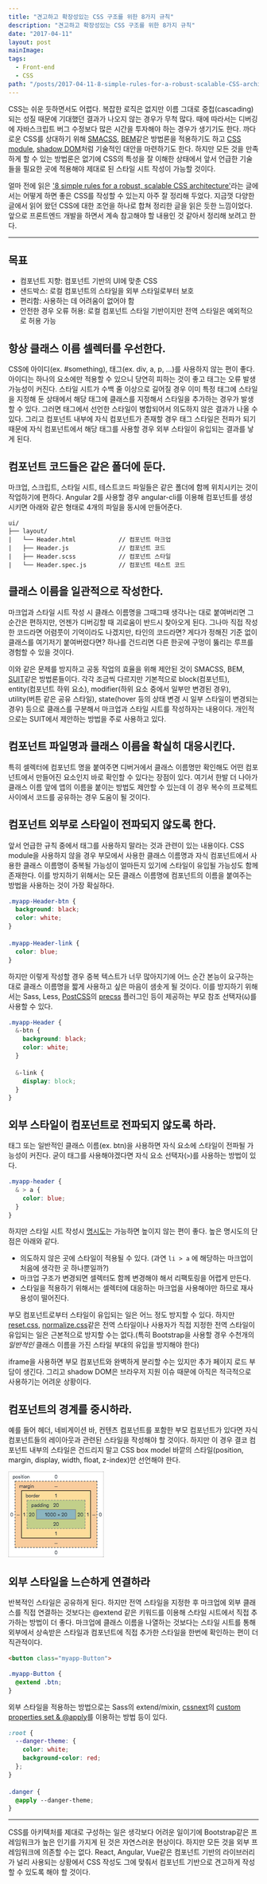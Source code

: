 ```yaml
---
title: "견고하고 확장성있는 CSS 구조를 위한 8가지 규칙"
description: "견고하고 확장성있는 CSS 구조를 위한 8가지 규칙"
date: "2017-04-11"
layout: post
mainImage:
tags:
  - Front-end
  - CSS
path: "/posts/2017-04-11-8-simple-rules-for-a-robust-scalable-CSS-architecture"
---
```


CSS는 쉬운 듯하면서도 어렵다. 복잡한 로직은 없지만 이름 그대로 중첩(cascading)되는 성질 때문에 기대했던 결과가 나오지 않는 경우가 무척 많다. 때에 따라서는 디버깅에 자바스크립트 버그 수정보다 많은 시간을 투자해야 하는 경우가 생기기도 한다. 까다로운 CSS를 상대하기 위해 [SMACSS](https://smacss.com/), [BEM](http://getbem.com/)같은 방법론을 적용하기도 하고 [CSS module](https://github.com/css-modules/css-modules), [shadow DOM](https://developer.mozilla.org/ko/docs/Web/Web_Components/Shadow_DOM)처럼 기술적인 대안을 마련하기도 한다. 하지만 모든 것을 만족하게 할 수 있는 방법론은 없기에 CSS의 특성을 잘 이해한 상태에서 앞서 언급한 기술들을 필요한 곳에 적용해야 제대로 된 스타일 시트 작성이 가능할 것이다.

얼마 전에 읽은 ['8 simple rules for a robust, scalable CSS architecture'](https://github.com/jareware/css-architecture/blob/master/README.md#7-respect-component-boundaries)라는 글에서는 어떻게 하면 좋은 CSS를 작성할 수 있는지 아주 잘 정리해 두었다. 지금껏 다양한 글에서 읽어 왔던 CSS에 대한 조언을 하나로 합쳐 정리한 글을 읽은 듯한 느낌이었다. 앞으로 프론트엔드 개발을 하면서 계속 참고해야 할 내용인 것 같아서 정리해 보려고 한다.

---

## 목표

- 컴포넌트 지향: 컴포넌트 기반의 UI에 맞춘 CSS
- 샌드박스: 로컬 컴포넌트의 스타일을 외부 스타일로부터 보호
- 편리함: 사용하는 데 어려움이 없어야 함
- 안전한 경우 오류 허용: 로컬 컴포넌트 스타일 기반이지만 전역 스타일은 예외적으로 허용 가능


## 항상 클래스 이름 셀렉터를 우선한다.

CSS에 아이디(ex. #something), 태그(ex. div, a, p, ...)를 사용하지 않는 편이 좋다. 아이디는 하나의 요소에만 적용할 수 있으니 당연히 피하는 것이 좋고 태그는 오류 발생 가능성이 커진다. 스타일 시트가 수백 줄 이상으로 길어질 경우 이미 특정 태그에 스타일을 지정해 둔 상태에서 해당 태그에 클래스를 지정해서 스타일을 추가하는 경우가 발생할 수 있다. 그러면 태그에서 선언한 스타일이 병합되어서 의도하지 않은 결과가 나올 수 있다. 그리고 컴포넌트 내부에 자식 컴포넌트가 존재할 경우 태그 스타일은 전파가 되기 때문에 자식 컴포넌트에서 해당 태그를 사용할 경우 외부 스타일이 유입되는 결과를 낳게 된다.


## 컴포넌트 코드들은 같은 폴더에 둔다.

마크업, 스크립트, 스타일 시트, 테스트코드 파일들은 같은 폴더에 함께 위치시키는 것이 작업하기에 편하다. Angular 2를 사용할 경우 angular-cli를 이용해 컴포넌트를 생성시키면 아래와 같은 형태로 4개의 파일을 동시에 만들어준다.

```
ui/
├── layout/
|   └── Header.html            // 컴포넌트 마크업
|   ├── Header.js              // 컴포넌트 코드
|   ├── Header.scss            // 컴포넌트 스타일
|   └── Header.spec.js         // 컴포넌트 테스트 코드
```


## 클래스 이름을 일관적으로 작성한다.

마크업과 스타일 시트 작성 시 클래스 이름명을 그때그때 생각나는 대로 붙여버리면 그 순간은 편하지만, 언젠가 디버깅할 때 괴로움이 반드시 찾아오게 된다. 그나마 직접 작성한 코드라면 어렴풋이 기억이라도 나겠지만, 타인의 코드라면? 게다가 정해진 기준 없이 클래스를 여기저기 붙여버렸다면? 하나를 건드리면 다른 한곳에 구멍이 뚫리는 루프를 경험할 수 있을 것이다.

이와 같은 문제를 방지하고 공동 작업의 효율을 위해 제안된 것이 SMACSS, BEM, [SUIT](https://suitcss.github.io)같은 방법론들이다. 각각 조금씩 다르지만 기본적으로 block(컴포넌트), entity(컴포넌트 하위 요소), modifier(하위 요소 중에서 일부만 변경된 경우), utility(버튼 같은 공유 스타일), state(hover 등의 상태 변경 시 일부 스타일이 변경되는 경우) 등으로 클래스를 구분해서 마크업과 스타일 시트를 작성하자는 내용이다. 개인적으로는 SUIT에서 제안하는 방법을 주로 사용하고 있다.


## 컴포넌트 파일명과 클래스 이름을 확실히 대응시킨다.

특히 셀렉터에 컴포넌트 명을 붙여주면 디버거에서 클래스 이름명만 확인해도 어떤 컴포넌트에서 만들어진 요소인지 바로 확인할 수 있다는 장점이 있다. 여기서 한발 더 나아가 클래스 이름 앞에 앱의 이름을 붙이는 방법도 제안할 수 있는데 이 경우 복수의 프로젝트 사이에서 코드를 공유하는 경우 도움이 될 것이다.


## 컴포넌트 외부로 스타일이 전파되지 않도록 한다.

앞서 언급한 규칙 중에서 태그를 사용하지 말라는 것과 관련이 있는 내용이다. CSS module을 사용하지 않을 경우 부모에서 사용한 클래스 이름명과 자식 컴포넌트에서 사용한 클래스 이름명이 중복될 가능성이 얼마든지 있기에 스타일이 유입될 가능성도 함께 존재한다. 이를 방지하기 위해서는 모든 클래스 이름명에 컴포넌트의 이름을 붙여주는 방법을 사용하는 것이 가장 확실하다.

```scss
.myapp-Header-btn {
  background: black;
  color: white;
}

.myapp-Header-link {
  color: blue;
}
```

하지만 이렇게 작성할 경우 중복 텍스트가 너무 많아지기에 어느 순간 본능이 요구하는 대로 클래스 이름명을 짧게 사용하고 싶은 마음이 샘솟게 될 것이다. 이를 방지하기 위해서는 Sass, Less, [PostCSS](https://github.com/postcss/postcss)의 [precss](https://github.com/jonathantneal/precss) 플러그인 등이 제공하는 부모 참조 선택자(`&`)를 사용할 수 있다.

```scss
.myapp-Header {
  &-btn {
    background: black;
    color: white;
  }

  &-link {
    display: block;
  }
}
```

## 외부 스타일이 컴포넌트로 전파되지 않도록 하라.

태그 또는 일반적인 클래스 이름(ex. btn)을 사용하면 자식 요소에 스타일이 전파될 가능성이 커진다. 굳이 태그를 사용해야겠다면 자식 요소 선택자(`>`)를 사용하는 방법이 있다.

```scss
.myapp-header {
  & > a {
    color: blue;
  }
}
```

하지만 스타일 시트 작성시 [명시도](https://developer.mozilla.org/ko/docs/Web/CSS/Specificity)는 가능하면 높이지 않는 편이 좋다. 높은 명시도의 단점은 아래와 같다.

- 의도하지 않은 곳에 스타일이 적용될 수 있다. (과연 `li > a` 에 해당하는 마크업이 처음에 생각한 곳 하나뿐일까?)
- 마크업 구조가 변경되면 셀렉터도 함께 변경해야 해서 리팩토링을 어렵게 만든다.
- 스타일을 적용하기 위해서는 셀렉터에 대응하는 마크업을 사용해야만 하므로 재사용성이 떨어진다.

부모 컴포넌트로부터 스타일이 유입되는 일은 어느 정도 방지할 수 있다. 하지만 [reset.css](http://cssreset.com/scripts/eric-meyer-reset-css/), [normalize.css](https://necolas.github.io/normalize.css/)같은 전역 스타일이나 사용자가 직접 지정한 전역 스타일이 유입되는 일은 근본적으로 방지할 수는 없다.(특히 Bootstrap을 사용할 경우 수천개의 *일반적인* 클래스 이름을 가진 스타일 부대의 유입을 방지해야 한다)

iframe을 사용하면 부모 컴포넌트와 완벽하게 분리할 수는 있지만 추가 페이지 로드 부담이 생긴다. 그리고 shadow DOM은 브라우저 지원 이슈 때문에 아직은 적극적으로 사용하기는 어려운 상황이다.


## 컴포넌트의 경계를 중시하라.

예를 들어 헤더, 네비게이션 바, 컨텐츠 컴포넌트를 포함한 부모 컴포넌트가 있다면 자식 컴포넌트들의 레이아웃과 관련된 스타일을 작성해야 할 것이다. 하지만 이 경우 결코 컴포넌트 내부의 스타일은 건드리지 말고 CSS box model 바깥의 스타일(position, margin, display, width, float, z-index)만 선언해야 한다.

<img src="./box-model.png" >


## 외부 스타일을 느슨하게 연결하라

반복적인 스타일은 공유하게 된다. 하지만 전역 스타일을 지정한 후 마크업에 외부 클래스를 직접 연결하는 것보다는 @extend 같은 키워드를 이용해 스타일 시트에서 직접 추가하는 방법이 더 좋다. 마크업에 클래스 이름을 나열하는 것보다는 스타일 시트를 통해 외부에서 상속받은 스타일과 컴포넌트에 직접 추가한 스타일을 한번에 확인하는 편이 더 직관적이다.

```html
<button class="myapp-Button">
```

```scss
.myapp-Button {
  @extend .btn;
}
```

외부 스타일을 적용하는 방법으로는 Sass의 extend/mixin, [cssnext](http://cssnext.io/)의 [custom properties set & @apply](http://cssnext.io/features/#custom-properties-set-apply)를 이용하는 방법 등이 있다.

```scss
:root {
  --danger-theme: {
    color: white;
    background-color: red;
  };
}

.danger {
  @apply --danger-theme;
}
```

---

CSS를 아키텍처를 제대로 구성하는 일은 생각보다 어려운 일이기에 Bootstrap같은 프레임워크가 높은 인기를 가지게 된 것은 자연스러운 현상이다. 하지만 모든 것을 외부 프레임워크에 의존할 수는 없다. React, Angular, Vue같은 컴포넌트 기반의 라이브러리가 널리 사용되는 상황에서 CSS 작성도 그에 맞춰서 컴포넌트 기반으로 견고하게 작성할 수 있도록 해야 할 것이다.

